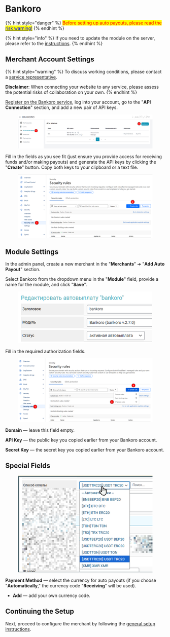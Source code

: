 # Bankoro

{% hint style="danger" %}
<mark style="color:red;">Before setting up auto payouts, please read the</mark> [<mark style="color:blue;">risk warning!</mark>](https://premium.gitbook.io/main/osnovnye-nastroiki/merchanty-i-avtovyplaty/avtovyplaty/preduprezhdenie-o-riskakh)
{% endhint %}

{% hint style="info" %}
If you need to update the module on the server, please refer to the [instructions](https://premium.gitbook.io/main/osnovnye-nastroiki/faq/obnovlenie-failov-skripta-na-servere/kak-obnovit-faily-na-servere#moduli-merchantov-i-avtovyplat).
{% endhint %}

## Merchant Account Settings

{% hint style="warning" %}
To discuss working conditions, please contact a [service representative](https://t.me/bankoro_crypto).

**Disclaimer**: When connecting your website to any service, please assess the potential risks of collaboration on your own.
{% endhint %}

[Register on the Bankoro service](https://bankoro.io/registration), log into your account, go to the "**API Connection**" section, and add a new pair of API keys.

<figure><img src="../../../.gitbook/assets/image (3) (1)_eng.png" alt=""><figcaption></figcaption></figure>

Fill in the fields as you see fit (just ensure you provide access for receiving funds and/or making payouts) and generate the API keys by clicking the "**Create**" button. Copy both keys to your clipboard or a text file.

<figure><img src="../../../.gitbook/assets/image (1) (1) (1) (1) (1)_eng.png" alt=""><figcaption></figcaption></figure>

## Module Settings

In the admin panel, create a new merchant in the "**Merchants**" ➔ "**Add Auto Payout**" section.

Select Bankoro from the dropdown menu in the "**Module**" field, provide a name for the module, and click "**Save**".

<figure><img src="../../../.gitbook/assets/image (2223)_eng.png" alt=""><figcaption></figcaption></figure>

Fill in the required authorization fields.

<figure><img src="../../../.gitbook/assets/image (2) (1) (1) (1) (1)_eng.png" alt=""><figcaption></figcaption></figure>

**Domain** — leave this field empty.

**API Key** — the public key you copied earlier from your Bankoro account.

**Secret Key** — the secret key you copied earlier from your Bankoro account.

## Special Fields

<figure><img src="../../../.gitbook/assets/image (2221)_eng.png" alt=""><figcaption></figcaption></figure>

**Payment Method** — select the currency for auto payouts (if you choose "**Automatically**," the currency code "**Receiving**" will be used).

* **Add** — add your own currency code.

## Continuing the Setup

Next, proceed to configure the merchant by following the [general setup instructions](https://premium.gitbook.io/rukovodstvo-polzovatelya/osnovnye-nastroiki/merchanty-i-avtovyplaty/merchanty/obshie-nastroiki-merchantov).